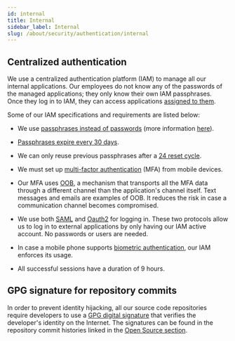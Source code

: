 ```yaml
---
id: internal
title: Internal
sidebar_label: Internal
slug: /about/security/authentication/internal
---
```


## Centralized authentication

We use a centralized authentication platform (IAM)
to manage all our internal applications.
Our employees do not know
any of the passwords
of the managed applications;
they only know their own IAM passphrases.
Once they log in to IAM,
they can access applications
[assigned to them](/criteria/requirements/096).

Some of our IAM specifications
and requirements are listed below:

- We use
  [passphrases instead of passwords](/criteria/requirements/132)
  (more information [here](https://fluidattacks.com/blog/requiem-password/)).

- [Passphrases expire every 30 days](/criteria/requirements/130).

- We can only reuse previous passphrases
  after a [24 reset cycle](/criteria/requirements/129).

- We must set up
  [multi-factor authentication](/criteria/requirements/328) (MFA)
  from mobile devices.

- Our MFA uses
  [OOB](/criteria/requirements/153),
  a mechanism that transports all the MFA data
  through a different channel
  than the application's channel itself.
  Text messages and emails are examples of OOB.
  It reduces the risk
  in case a communication channel becomes compromised.

- We use both
  [SAML](https://en.wikipedia.org/wiki/Security_Assertion_Markup_Language)
  and [Oauth2](https://oauth.net/2/)
  for logging in.
  These two protocols allow us to log in
  to external applications
  by only having our IAM active account.
  No passwords or users are needed.

- In case a mobile phone supports
  [biometric authentication](/criteria/requirements/231),
  our IAM enforces its usage.

- All successful sessions have a duration of 9 hours.

## GPG signature for repository commits

In order to prevent identity hijacking,
all our source code repositories require developers
to use a
[GPG digital signature](https://en.wikipedia.org/wiki/GNU_Privacy_Guard)
that verifies the developer's identity
on the Internet.
The signatures can be found
in the repository commit histories
linked in the
[Open Source section](../transparency/open-source).
